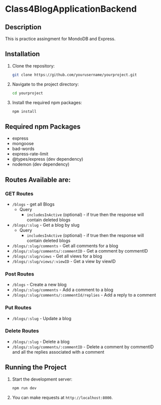 # Class4BlogApplicationBackend

## Description
This is practice assingment for MondoDB and Express.

## Installation
1. Clone the repository:
    ```sh
    git clone https://github.com/yourusername/yourproject.git
    ```
2. Navigate to the project directory:
    ```sh
    cd yourproject
    ```
3. Install the required npm packages:
    ```sh
    npm install
    ```

## Required npm Packages
- express
- mongoose
- bad-words
- express-rate-limit
- @types/express (dev dependency)
- nodemon (dev dependency)

## Routes Available are:

### GET Routes
- `/blogs` - get all Blogs
    - Query
        - `includesInActive` (optional) - if true then the response will contain deleted blogs 
- `/blogs/:slug` - Get a blog by slug
    - Query
        - `includesInActive` (optional) - if true then the response will contain deleted blogs 
- `/blogs/:slug/comments` - Get all comments for a blog
- `/blogs/:slug/comments/:commentID` - Get a comment by commentID
- `/blogs/:slug/views` - Get all views for a blog
- `/blogs/:slug/views/:viewID` - Get a view by viewID

### Post Routes
- `/blogs` - Create a new blog
- `/blogs/:slug/comments` - Add a comment to a blog
- `/blogs/:slug/comments/:commentId/replies` - Add a reply to a comment

### Put Routes
- `/blogs/:slug` - Update a blog

### Delete Routes
- `/blogs/:slug` - Delete a blog
- `/blogs/:slug/comments/:commentID` - Delete a comment by commentID and all the replies associated with a comment

## Running the Project
1. Start the development server:
    ```sh
    npm run dev
    ```
2. You can make requests at `http://localhost:8000`.
